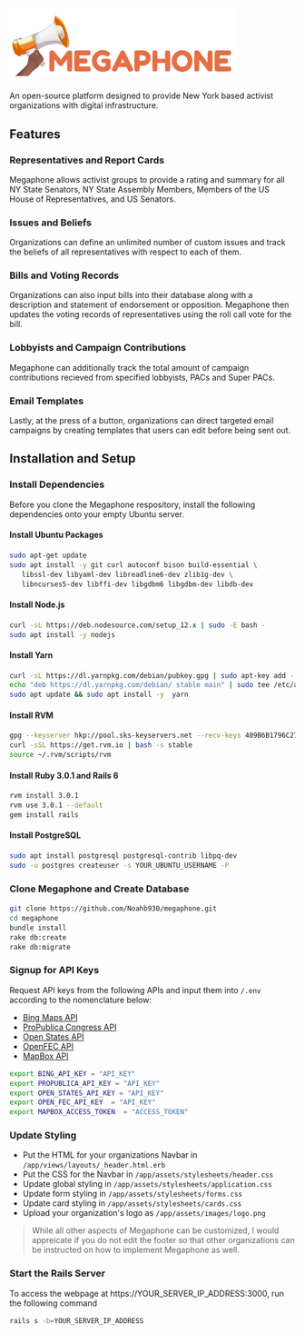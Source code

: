 # <img src="app/assets/images/megaphone.png" width="400"></img>
An open-source platform designed to provide New York based activist organizations with digital infrastructure.
## Features
### Representatives and Report Cards
Megaphone allows activist groups to provide a rating and summary for all NY State Senators, NY State Assembly Members, Members of the US House of Representatives, and US Senators.
### Issues and Beliefs
Organizations can define an unlimited number of custom issues and track the beliefs of all representatives with respect to each of them.
### Bills and Voting Records
Organizations can also input bills into their database along with a description and statement of endorsement or opposition. Megaphone then updates the voting records of representatives using the roll call vote for the bill.
### Lobbyists and Campaign Contributions
Megaphone can additionally track the total amount of campaign contributions recieved from specified lobbyists, PACs and Super PACs.
### Email Templates
Lastly, at the press of a button, organizations can direct targeted email campaigns by creating templates that users can edit before being sent out.
## Installation and Setup
### Install Dependencies
Before you clone the Megaphone respository, install the following dependencies onto your empty Ubuntu server.
#### Install Ubuntu Packages
 ```bash
sudo apt-get update
sudo apt install -y git curl autoconf bison build-essential \
    libssl-dev libyaml-dev libreadline6-dev zlib1g-dev \
    libncurses5-dev libffi-dev libgdbm6 libgdbm-dev libdb-dev
```
#### Install Node.js
```bash
curl -sL https://deb.nodesource.com/setup_12.x | sudo -E bash -
sudo apt install -y nodejs
```
#### Install Yarn
```bash
curl -sL https://dl.yarnpkg.com/debian/pubkey.gpg | sudo apt-key add -
echo "deb https://dl.yarnpkg.com/debian/ stable main" | sudo tee /etc/apt/sources.list.d/yarn.list
sudo apt update && sudo apt install -y  yarn
```
#### Install RVM
```bash
gpg --keyserver hkp://pool.sks-keyservers.net --recv-keys 409B6B1796C275462A1703113804BB82D39DC0E3 7D2BAF1CF37B13E2069D6956105BD0E739499BDB
curl -sSL https://get.rvm.io | bash -s stable
source ~/.rvm/scripts/rvm
```
#### Install Ruby 3.0.1 and Rails 6
```bash
rvm install 3.0.1
rvm use 3.0.1 --default
gem install rails
```
#### Install PostgreSQL
```bash
sudo apt install postgresql postgresql-contrib libpq-dev
sudo -u postgres createuser -s YOUR_UBUNTU_USERNAME -P
```
### Clone Megaphone and Create Database
```bash
git clone https://github.com/Noahb930/megaphone.git
cd megaphone
bundle install
rake db:create
rake db:migrate
```
### Signup for API Keys
Request API keys from the following APIs and input them into `/.env` according to the nomenclature below:
* [Bing Maps API](https://www.microsoft.com/en-us/maps/create-a-bing-maps-key)
* [ProPublica Congress API](https://www.propublica.org/datastore/api/propublica-congress-api)
* [Open States API](https://openstates.org/accounts/login/?next=/accounts/profile/)
* [OpenFEC API](https://api.open.fec.gov/developers) 
* [MapBox API](https://docs.mapbox.com/api/overview/) 

```bash
export BING_API_KEY = "API_KEY"
export PROPUBLICA_API_KEY = "API_KEY"
export OPEN_STATES_API_KEY = "API_KEY"
export OPEN_FEC_API_KEY  = "API_KEY"
export MAPBOX_ACCESS_TOKEN  = "ACCESS_TOKEN"
```
### Update Styling
* Put the HTML for your organizations Navbar in `/app/views/layouts/_header.html.erb`
* Put the CSS for the Navbar in `/app/assets/stylesheets/header.css`
* Update global styling in `/app/assets/stylesheets/application.css`
* Update form styling in `/app/assets/stylesheets/forms.css`
* Update card styling in `/app/assets/stylesheets/cards.css`
* Upload your organization's logo as `/app/assets/images/logo.png`

> While all other aspects of Megaphone can be customized, I would appreicate if you do not edit the footer so that other organizations can be instructed on how to implement Megaphone as well.

### Start the Rails Server
To access the webpage at https://YOUR_SERVER_IP_ADDRESS:3000, run the following command
```bash
rails s -b=YOUR_SERVER_IP_ADDRESS
```